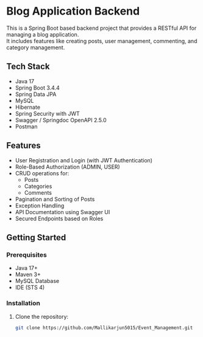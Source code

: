 # Blog Application Backend

This is a Spring Boot based backend project that provides a RESTful API for managing a blog application.  
It includes features like creating posts, user management, commenting, and category management.

## Tech Stack
- Java 17
- Spring Boot 3.4.4
- Spring Data JPA
- MySQL
- Hibernate
- Spring Security with JWT
- Swagger / Springdoc OpenAPI 2.5.0
- Postman

## Features
- User Registration and Login (with JWT Authentication)
- Role-Based Authorization (ADMIN, USER)
- CRUD operations for:
  - Posts
  - Categories
  - Comments
- Pagination and Sorting of Posts
- Exception Handling
- API Documentation using Swagger UI
- Secured Endpoints based on Roles

## Getting Started

### Prerequisites
- Java 17+
- Maven 3+
- MySQL Database
- IDE (STS 4)

### Installation
1. Clone the repository:
   ```bash
   git clone https://github.com/Mallikarjun5015/Event_Management.git
